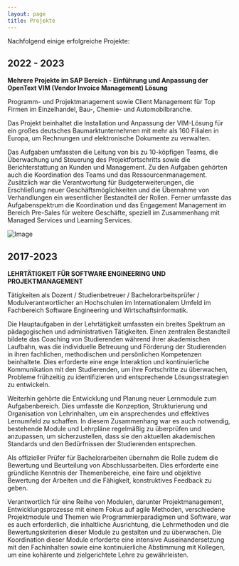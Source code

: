 ```yaml
---
layout: page
title: Projekte
---
```


Nachfolgend einige erfolgreiche Projekte: 

## 2022 - 2023  
**Mehrere Projekte im SAP Bereich - Einführung und Anpassung der OpenText VIM (Vendor Invoice Management) Lösung**

Programm- und Projektmanagement sowie Client Management für Top Firmen im Einzelhandel, Bau-, Chemie- und Automobilbranche.  

Das Projekt beinhaltet die Installation und Anpassung der VIM-Lösung für ein großes deutsches Baumarktunternehmen mit mehr als 160 Filialen in Europa, um Rechnungen und elektronische Dokumente zu verwalten.  
 
Das Aufgaben umfassten die Leitung von bis zu 10-köpfigen Teams, die Überwachung und Steuerung des Projektfortschritts sowie die Berichterstattung an Kunden und Management. Zu den Aufgaben gehörten auch die Koordination des Teams und das Ressourcenmanagement. Zusätzlich war die Verantwortung für Budgeterweiterungen, die Erschließung neuer Geschäftsmöglichkeiten und die Übernahme von Verhandlungen ein wesentlicher Bestandteil der Rollen. Ferner umfasste das Aufgabenspektrum die Koordination und das Engagement Management im Bereich Pre-Sales für weitere Geschäfte, speziell im Zusammenhang mit Managed Services und Learning Services.

![Image](images/pic01.jpg)

## 2017-2023

**LEHRTÄTIGKEIT FÜR SOFTWARE ENGINEERING UND PROJEKTMANAGEMENT**

Tätigkeiten als Dozent / Studienbetreuer / Bachelorarbeitsprüfer / Modulverantwortlicher an Hochschulen im Internationalem Umfeld im Fachbereich Software Engineering und Wirtschaftsinformatik.  

Die Hauptaufgaben in der Lehrtätigkeit umfassten ein breites Spektrum an pädagogischen und administrativen Tätigkeiten. Einen zentralen Bestandteil bildete das Coaching von Studierenden während ihrer akademischen Laufbahn, was die individuelle Betreuung und Förderung der Studierenden in ihren fachlichen, methodischen und persönlichen Kompetenzen beinhaltete. Dies erforderte eine enge Interaktion und kontinuierliche Kommunikation mit den Studierenden, um ihre Fortschritte zu überwachen, Probleme frühzeitig zu identifizieren und entsprechende Lösungsstrategien zu entwickeln.

Weiterhin gehörte die Entwicklung und Planung neuer Lernmodule zum Aufgabenbereich. Dies umfasste die Konzeption, Strukturierung und Organisation von Lehrinhalten, um ein ansprechendes und effektives Lernumfeld zu schaffen. In diesem Zusammenhang war es auch notwendig, bestehende Module und Lehrpläne regelmäßig zu überprüfen und anzupassen, um sicherzustellen, dass sie den aktuellen akademischen Standards und den Bedürfnissen der Studierenden entsprechen.

Als offizieller Prüfer für Bachelorarbeiten übernahm die Rolle zudem die Bewertung und Beurteilung von Abschlussarbeiten. Dies erforderte eine gründliche Kenntnis der Themenbereiche, eine faire und objektive Bewertung der Arbeiten und die Fähigkeit, konstruktives Feedback zu geben.

Verantwortlich für eine Reihe von Modulen, darunter Projektmanagement, Entwicklungsprozesse mit einem Fokus auf agile Methoden, verschiedene Projektmodule und Themen wie Programmierparadigmen und Software, war es auch erforderlich, die inhaltliche Ausrichtung, die Lehrmethoden und die Bewertungskriterien dieser Module zu gestalten und zu überwachen. Die Koordination dieser Module erforderte eine intensive Auseinandersetzung mit den Fachinhalten sowie eine kontinuierliche Abstimmung mit Kollegen, um eine kohärente und zielgerichtete Lehre zu gewährleisten.
